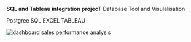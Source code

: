 **SQL and Tableau integration projecT**
Database Tool and Visulalisation

Postgree SQL
EXCEL 
TABLEAU


![dashboard sales performance analysis](https://github.com/user-attachments/assets/d36434a5-38b6-4501-ba23-ca8ac2751b70)
